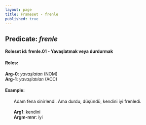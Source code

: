 ```yaml
---
layout: page
title: Frameset - frenle
published: true
---
```

<h2>Predicate: <i>frenle</i></h2>
<h4>Roleset id: frenle.01 - Yavaşlatmak veya durdurmak<br>
<h4>Roles:</h4>
<b>Arg-0</b>: <i>yavaşlatan</i>  (NOM) <br>
<b>Arg-1</b>: <i>yavaşlatılan</i>  (ACC) <br>
<h4>Example:</h4>
&emsp;&emsp;Adam fena sinirlendi. Ama durdu, düşündü, kendini iyi frenledi.<br><br>
&emsp;&emsp;<b>Arg1</b>:  kendini<br>
&emsp;&emsp;<b>Argm-mnr</b>:  iyi<br>

